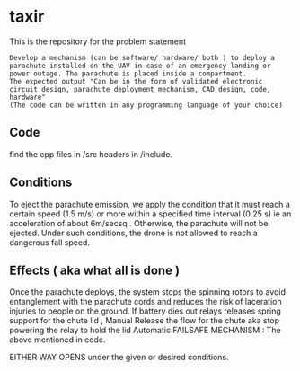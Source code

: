 # taxir 
This is the repository for the problem statement 
```
Develop a mechanism (can be software/ hardware/ both ) to deploy a parachute installed on the UAV in case of an emergency landing or power outage. The parachute is placed inside a compartment.
The expected output "Can be in the form of validated electronic circuit design, parachute deployment mechanism, CAD design, code, hardware"
(The code can be written in any programming language of your choice)
```
## Code
find the cpp files in /src headers in /include.

## Conditions 
To eject the parachute emission, we apply the condition that it must reach a certain speed (1.5 m/s) or more within a specified time interval (0.25 s)
ie an acceleration of about 6m/secsq
. Otherwise, the parachute will not be ejected. Under such conditions, the drone is not allowed to reach a dangerous fall speed.

## Effects ( aka what all is done )
Once the parachute deploys, the system stops the spinning rotors to avoid entanglement with the parachute cords and reduces the risk of laceration injuries to people on the ground.
If battery dies out
relays releases spring support for the chute lid , 
Manual 
Release the flow for the chute aka stop powering the relay to hold the lid
Automatic 
FAILSAFE MECHANISM : The above mentioned in code. 

EITHER WAY OPENS under the given or desired conditions.


